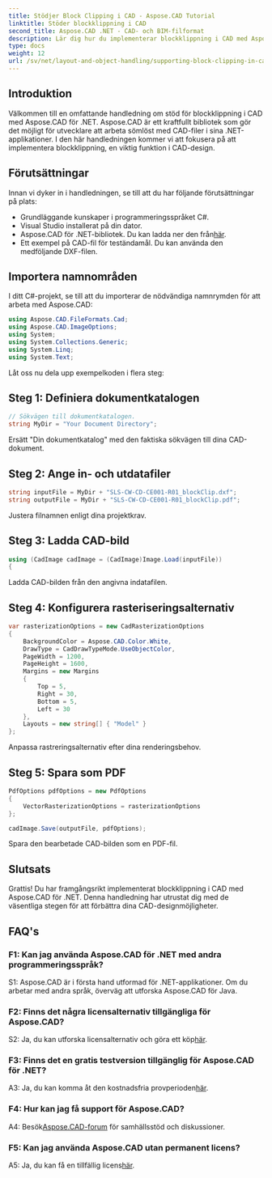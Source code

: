 ```yaml
---
title: Stödjer Block Clipping i CAD - Aspose.CAD Tutorial
linktitle: Stöder blockklippning i CAD
second_title: Aspose.CAD .NET - CAD- och BIM-filformat
description: Lär dig hur du implementerar blockklippning i CAD med Aspose.CAD för .NET. Förbättra dina designmöjligheter med denna steg-för-steg handledning.
type: docs
weight: 12
url: /sv/net/layout-and-object-handling/supporting-block-clipping-in-cad/
---
```

## Introduktion

Välkommen till en omfattande handledning om stöd för blockklippning i CAD med Aspose.CAD för .NET. Aspose.CAD är ett kraftfullt bibliotek som gör det möjligt för utvecklare att arbeta sömlöst med CAD-filer i sina .NET-applikationer. I den här handledningen kommer vi att fokusera på att implementera blockklippning, en viktig funktion i CAD-design.

## Förutsättningar

Innan vi dyker in i handledningen, se till att du har följande förutsättningar på plats:

- Grundläggande kunskaper i programmeringsspråket C#.
- Visual Studio installerat på din dator.
-  Aspose.CAD för .NET-bibliotek. Du kan ladda ner den från[här](https://releases.aspose.com/cad/net/).
- Ett exempel på CAD-fil för teständamål. Du kan använda den medföljande DXF-filen.

## Importera namnområden

I ditt C#-projekt, se till att du importerar de nödvändiga namnrymden för att arbeta med Aspose.CAD:

```csharp
using Aspose.CAD.FileFormats.Cad;
using Aspose.CAD.ImageOptions;
using System;
using System.Collections.Generic;
using System.Linq;
using System.Text;
```

Låt oss nu dela upp exempelkoden i flera steg:

## Steg 1: Definiera dokumentkatalogen

```csharp
// Sökvägen till dokumentkatalogen.
string MyDir = "Your Document Directory";
```

Ersätt "Din dokumentkatalog" med den faktiska sökvägen till dina CAD-dokument.

## Steg 2: Ange in- och utdatafiler

```csharp
string inputFile = MyDir + "SLS-CW-CD-CE001-R01_blockClip.dxf";
string outputFile = MyDir + "SLS-CW-CD-CE001-R01_blockClip.pdf";
```

Justera filnamnen enligt dina projektkrav.

## Steg 3: Ladda CAD-bild

```csharp
using (CadImage cadImage = (CadImage)Image.Load(inputFile))
{
```

Ladda CAD-bilden från den angivna indatafilen.

## Steg 4: Konfigurera rasteriseringsalternativ

```csharp
var rasterizationOptions = new CadRasterizationOptions
{
    BackgroundColor = Aspose.CAD.Color.White,
    DrawType = CadDrawTypeMode.UseObjectColor,
    PageWidth = 1200,
    PageHeight = 1600,
    Margins = new Margins
    {
        Top = 5,
        Right = 30,
        Bottom = 5,
        Left = 30
    },
    Layouts = new string[] { "Model" }
};
```

Anpassa rastreringsalternativ efter dina renderingsbehov.

## Steg 5: Spara som PDF

```csharp
PdfOptions pdfOptions = new PdfOptions
{
    VectorRasterizationOptions = rasterizationOptions
};

cadImage.Save(outputFile, pdfOptions);
```

Spara den bearbetade CAD-bilden som en PDF-fil.

## Slutsats

Grattis! Du har framgångsrikt implementerat blockklippning i CAD med Aspose.CAD för .NET. Denna handledning har utrustat dig med de väsentliga stegen för att förbättra dina CAD-designmöjligheter.

## FAQ's

### F1: Kan jag använda Aspose.CAD för .NET med andra programmeringsspråk?

S1: Aspose.CAD är i första hand utformad för .NET-applikationer. Om du arbetar med andra språk, överväg att utforska Aspose.CAD för Java.

### F2: Finns det några licensalternativ tillgängliga för Aspose.CAD?

 S2: Ja, du kan utforska licensalternativ och göra ett köp[här](https://purchase.aspose.com/buy).

### F3: Finns det en gratis testversion tillgänglig för Aspose.CAD för .NET?

 A3: Ja, du kan komma åt den kostnadsfria provperioden[här](https://releases.aspose.com/).

### F4: Hur kan jag få support för Aspose.CAD?

 A4: Besök[Aspose.CAD-forum](https://forum.aspose.com/c/cad/19) för samhällsstöd och diskussioner.

### F5: Kan jag använda Aspose.CAD utan permanent licens?

 A5: Ja, du kan få en tillfällig licens[här](https://purchase.aspose.com/temporary-license/).